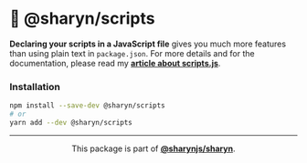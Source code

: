 # 🌹 @sharyn/scripts

**Declaring your scripts in a JavaScript file** gives you much more features than using plain text in `package.json`. For more details and for the documentation, please read my [**article about scripts.js**](https://verekia.com/javascript/scripts.js/).

### Installation

```sh
npm install --save-dev @sharyn/scripts
# or
yarn add --dev @sharyn/scripts
```

<hr />

<p align="center">
  This package is part of <a href="https://github.com/sharynjs/sharyn"><b>@sharynjs/sharyn</b></a>.
</p>

